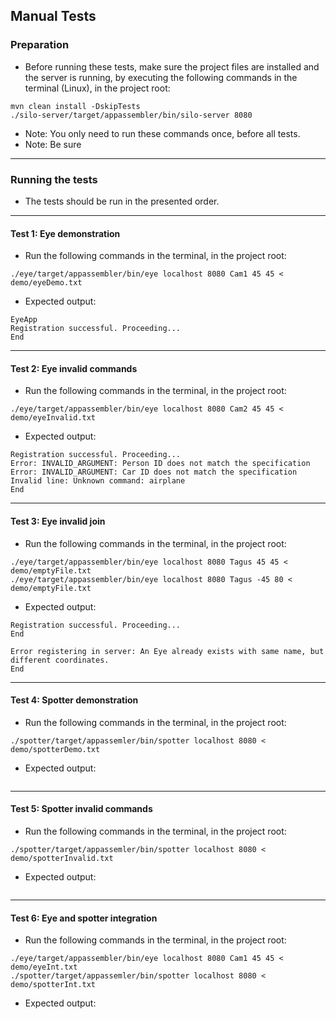 ## Manual Tests

### Preparation

* Before running these tests, make sure the project files are installed and the server is running, by executing the following commands in the terminal (Linux), in the project root:
```
mvn clean install -DskipTests
./silo-server/target/appassembler/bin/silo-server 8080
```
* Note: You only need to run these commands once, before all tests.
* Note: Be sure  

---

### Running the tests
* The tests should be run in the presented order.

---

#### Test 1: Eye demonstration
* Run the following commands in the terminal, in the project root:
```
./eye/target/appassembler/bin/eye localhost 8080 Cam1 45 45 < demo/eyeDemo.txt
```
* Expected output:
```
EyeApp
Registration successful. Proceeding...
End
```

---
#### Test 2: Eye invalid commands
* Run the following commands in the terminal, in the project root:
```
./eye/target/appassembler/bin/eye localhost 8080 Cam2 45 45 < demo/eyeInvalid.txt
```
* Expected output:
```
Registration successful. Proceeding...
Error: INVALID_ARGUMENT: Person ID does not match the specification
Error: INVALID_ARGUMENT: Car ID does not match the specification
Invalid line: Unknown command: airplane
End
```

---


#### Test 3: Eye invalid join
* Run the following commands in the terminal, in the project root:
```
./eye/target/appassembler/bin/eye localhost 8080 Tagus 45 45 < demo/emptyFile.txt
./eye/target/appassembler/bin/eye localhost 8080 Tagus -45 80 < demo/emptyFile.txt
```
* Expected output:
```
Registration successful. Proceeding...
End

Error registering in server: An Eye already exists with same name, but different coordinates.
End
```
---

#### Test 4: Spotter demonstration
* Run the following commands in the terminal, in the project root:
```
./spotter/target/appassemler/bin/spotter localhost 8080 < demo/spotterDemo.txt
```
* Expected output:
```
```

---

#### Test 5: Spotter invalid commands
* Run the following commands in the terminal, in the project root:
```
./spotter/target/appassemler/bin/spotter localhost 8080 < demo/spotterInvalid.txt
```
* Expected output:
```
```

---

#### Test 6: Eye and spotter integration
* Run the following commands in the terminal, in the project root:
```
./eye/target/appassembler/bin/eye localhost 8080 Cam1 45 45 < demo/eyeInt.txt
./spotter/target/appassemler/bin/spotter localhost 8080 < demo/spotterInt.txt
```
* Expected output:
```
```

